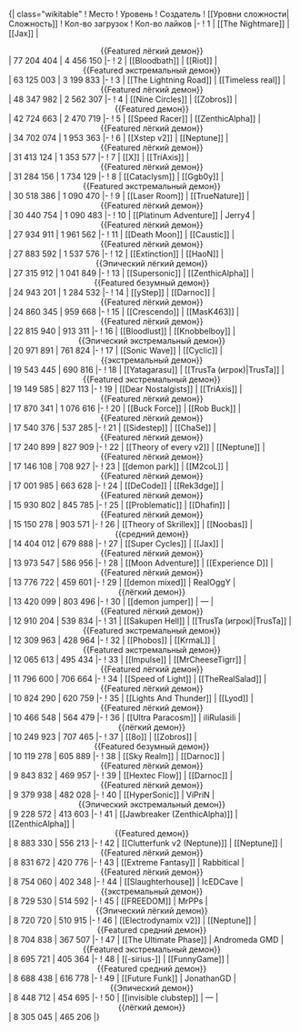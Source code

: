 {| class="wikitable"
! Место
! Уровень
! Создатель
! [[Уровни сложности|Сложность]]
! Кол-во загрузок
! Кол-во лайков
|-
! 1
| [[The Nightmare]]
| [[Jax]]
| <center>{{Featured лёгкий демон}}</center>
| 77 204 404
| 4 456 150
|-
! 2
| [[Bloodbath]]
| [[Riot]]
| <center>{{Featured экстремальный демон}}</center>
| 63 125 003
| 3 199 833
|-
! 3
| [[The Lightning Road]]
| [[Timeless real]]
| <center>{{Featured лёгкий демон}}</center>
| 48 347 982
| 2 562 307
|-
! 4
| [[Nine Circles]]
| [[Zobros]]
| <center>{{Featured демон}}</center>
| 42 724 663
| 2 470 719
|-
! 5
| [[Speed Racer]]
| [[ZenthicAlpha]]
| <center>{{Featured лёгкий демон}}</center>
| 34 702 074
| 1 953 363
|-
! 6
| [[Xstep v2]]
| [[Neptune]]
| <center>{{Featured лёгкий демон}}</center>
| 31 413 124
| 1 353 577
|-
! 7
| [[X]]
| [[TriAxis]]
| <center>{{Featured лёгкий демон}}</center>
| 31 284 156
| 1 734 129
|-
! 8
| [[Cataclysm]]
| [[Ggb0y]]
| <center>{{Featured экстремальный демон}}</center>
| 30 518 386
| 1 090 470
|-
! 9
| [[Laser Room]]
| [[TrueNature]]
| <center>{{Featured лёгкий демон}}</center>
| 30 440 754
| 1 090 483
|-
! 10
| [[Platinum Adventure]]
| Jerry4
| <center>{{Featured лёгкий демон}}</center>
| 27 934 911
| 1 961 562
|-
! 11
| [[Death Moon]]
| [[Caustic]]
| <center>{{Featured лёгкий демон}}</center>
| 27 883 592
| 1 537 576
|-
! 12
| [[Extinction]]
| [[HaoN]]
| <center>{{Эпический лёгкий демон}}</center>
| 27 315 912
| 1 041 849
|-
! 13
| [[Supersonic]]
| [[ZenthicAlpha]]
| <center>{{Featured безумный демон}}</center>
| 24 943 201
| 1 284 532
|-
! 14
| [[yStep]]
| [[Darnoc]]
| <center>{{Featured лёгкий демон}}</center>
| 24 860 345
| 959 668
|-
! 15
| [[Crescendo]]
| [[MasK463]]
| <center>{{Featured лёгкий демон}}</center>
| 22 815 940
| 913 311
|-
! 16
| [[Bloodlust]]
| [[Knobbelboy]]
| <center>{{Эпический экстремальный демон}}</center>
| 20 971 891
| 761 824
|-
! 17
| [[Sonic Wave]]
| [[Cyclic]]
| <center>{{экстремальный демон}}</center>
| 19 543 445
| 690 816
|-
! 18
| [[Yatagarasu]]
| [[TrusTa (игрок)|TrusTa]]
| <center>{{Featured экстремальный демон}}</center>
| 19 149 585
| 827 113
|-
! 19
| [[Dear Nostalgists]]
| [[TriAxis]]
| <center>{{Featured лёгкий демон}}</center>
| 17 870 341
| 1 076 616
|-
! 20
| [[Buck Force]]
| [[Rob Buck]]
| <center>{{Featured лёгкий демон}}</center>
| 17 540 376
| 537 285
|-
! 21
| [[Sidestep]]
| [[ChaSe]]
| <center>{{Featured лёгкий демон}}</center>
| 17 240 899
| 827 909
|-
! 22
| [[Theory of every v2]]
| [[Neptune]]
| <center>{{Featured лёгкий демон}}</center>
| 17 146 108
| 708 927
|-
! 23
| [[demon park]]
| [[M2coL]]
| <center>{{Featured лёгкий демон}}</center>
| 17 001 985
| 663 628
|-
! 24
| [[DeCode]]
| [[Rek3dge]]
| <center>{{Featured лёгкий демон}}</center>
| 15 930 802
| 845 785
|-
! 25
| [[Problematic]]
| [[Dhafin]]
| <center>{{Featured лёгкий демон}}</center>
| 15 150 278
| 903 571
|-
! 26
| [[Theory of Skrillex]]
| [[Noobas]]
| <center>{{средний демон}}</center>
| 14 404 012
| 679 888
|-
! 27
| [[Super Cycles]]
| [[Jax]]
| <center>{{Featured лёгкий демон}}</center>
| 13 973 547
| 586 956
|-
! 28
| [[Moon Adventure]]
| [[Experience D]]
| <center>{{Featured лёгкий демон}}</center>
| 13 776 722
| 459 601
|-
! 29
| [[demon mixed]]
| RealOggY
| <center>{{лёгкий демон}}</center>
| 13 420 099
| 803 496
|-
! 30
| [[demon jumper]]
| —
| <center>{{Featured лёгкий демон}}</center>
| 12 910 204
| 539 834
|-
! 31
| [[Sakupen Hell]]
| [[TrusTa (игрок)|TrusTa]]
| <center>{{Featured экстремальный демон}}</center>
| 12 309 963
| 428 964
|-
! 32
| [[Phobos]]
| [[KrmaL]]
| <center>{{Featured экстремальный демон}}</center>
| 12 065 613
| 495 434
|-
! 33
| [[Impulse]]
| [[MrCheeseTigrr]]
| <center>{{Featured лёгкий демон}}</center>
| 11 796 600
| 706 664
|-
! 34
| [[Speed of Light]]
| [[TheRealSalad]]
| <center>{{Featured лёгкий демон}}</center>
| 10 824 290
| 620 759
|-
! 35
| [[Lights And Thunder]]
| [[Lyod]]
| <center>{{Featured лёгкий демон}}</center>
| 10 466 548
| 564 479
|-
! 36
| [[Ultra Paracosm]]
| iIiRulasiIi
| <center>{{лёгкий демон}}</center>
| 10 249 923
| 707 465
|-
! 37
| [[8o]]
| [[Zobros]]
| <center>{{Featured безумный демон}}</center>
| 10 119 278
| 605 889
|-
! 38
| [[Sky Realm]]
| [[Darnoc]]
| <center>{{Featured лёгкий демон}}</center>
| 9 843 832
| 469 957
|-
! 39
| [[Hextec Flow]]
| [[Darnoc]]
| <center>{{Featured лёгкий демон}}</center>
| 9 379 938
| 482 028
|-
! 40
| [[HyperSonic]]
| ViPriN
| <center>{{Эпический экстремальный демон}}</center>
| 9 228 572
| 413 603
|-
! 41
| [[Jawbreaker (ZenthicAlpha)]]
| [[ZenthicAlpha]]
| <center>{{Featured демон}}</center>
| 8 883 330
| 556 213
|-
! 42
| [[Clutterfunk v2 (Neptune)]]
| [[Neptune]]
| <center>{{Featured лёгкий демон}}</center>
| 8 831 672
| 420 776
|-
! 43
| [[Extreme Fantasy]]
| Rabbitical
| <center>{{Featured лёгкий демон}}</center>
| 8 754 060
| 402 348
|-
! 44
| [[Slaughterhouse]]
| IcEDCave
| <center>{{экстремальный демон}}</center>
| 8 729 530
| 514 592
|-
! 45
| [[FREEDOM]]
| MrPPs
| <center>{{Эпический лёгкий демон}}</center>
| 8 720 720
| 510 915
|-
! 46
| [[Electrodynamix v2]]
| [[Neptune]]
| <center>{{Featured средний демон}}</center>
| 8 704 838
| 367 507
|-
! 47
| [[The Ultimate Phase]]
| Andromeda GMD
| <center>{{Featured экстремальный демон}}</center>
| 8 695 721
| 405 364
|-
! 48
| [[-sirius-]]
| [[FunnyGame]]
| <center>{{Featured средний демон}}</center>
| 8 688 438
| 616 778
|-
! 49
| [[Future Funk]]
| JonathanGD
| <center>{{Эпический демон}}</center>
| 8 448 712
| 454 695
|-
! 50
| [[invisible clubstep]]
| —
| <center>{{лёгкий демон}}</center>
| 8 305 045
| 465 206
|}